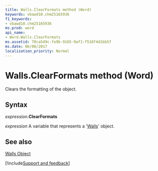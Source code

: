 ```yaml
---
title: Walls.ClearFormats method (Word)
keywords: vbawd10.chm25165936
f1_keywords:
- vbawd10.chm25165936
ms.prod: word
api_name:
- Word.Walls.ClearFormats
ms.assetid: 70ca549c-fe9b-9165-9af1-f518f4d1bb5f
ms.date: 06/08/2017
localization_priority: Normal
---
```



# Walls.ClearFormats method (Word)

Clears the formatting of the object.


## Syntax

_expression_.**ClearFormats**

 _expression_ A variable that represents a '[Walls](Word.Walls.md)' object.


## See also


[Walls Object](Word.Walls.md)

[!include[Support and feedback](~/includes/feedback-boilerplate.md)]